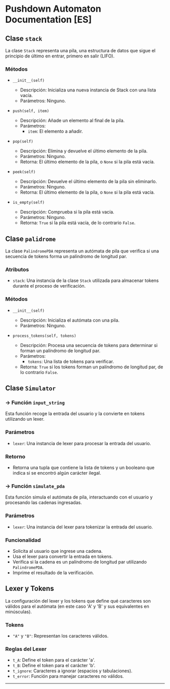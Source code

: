 # Pushdown Automaton Documentation [ES]

## Clase `stack`

La clase `Stack` representa una pila, una estructura de datos que sigue el principio de último en entrar, primero en salir (LIFO).

### Métodos

- `__init__(self)`
  - Descripción: Inicializa una nueva instancia de Stack con una lista vacía.
  - Parámetros: Ninguno.

- `push(self, item)`
  - Descripción: Añade un elemento al final de la pila.
  - Parámetros:
    - `item`: El elemento a añadir.

- `pop(self)`
  - Descripción: Elimina y devuelve el último elemento de la pila.
  - Parámetros: Ninguno.
  - Retorna: El último elemento de la pila, o `None` si la pila está vacía.

- `peek(self)`
  - Descripción: Devuelve el último elemento de la pila sin eliminarlo.
  - Parámetros: Ninguno.
  - Retorna: El último elemento de la pila, o `None` si la pila está vacía.

- `is_empty(self)`
  - Descripción: Comprueba si la pila está vacía.
  - Parámetros: Ninguno.
  - Retorna: `True` si la pila está vacía, de lo contrario `False`.

## Clase `palidrome`

La clase `PalindromePDA` representa un autómata de pila que verifica si una secuencia de tokens forma un palíndromo de longitud par.

### Atributos

- `stack`: Una instancia de la clase `Stack` utilizada para almacenar tokens durante el proceso de verificación.

### Métodos

- `__init__(self)`
  - Descripción: Inicializa el autómata con una pila.
  - Parámetros: Ninguno.

- `process_tokens(self, tokens)`
  - Descripción: Procesa una secuencia de tokens para determinar si forman un palíndromo de longitud par.
  - Parámetros:
    - `tokens`: Una lista de tokens para verificar.
  - Retorna: `True` si los tokens forman un palíndromo de longitud par, de lo contrario `False`.

## Clase `Simulator`

### -> Función `input_string`

Esta función recoge la entrada del usuario y la convierte en tokens utilizando un lexer.

### Parámetros

- `lexer`: Una instancia de lexer para procesar la entrada del usuario.

### Retorno

- Retorna una tupla que contiene la lista de tokens y un booleano que indica si se encontró algún carácter ilegal.

### -> Función `simulate_pda`

Esta función simula el autómata de pila, interactuando con el usuario y procesando las cadenas ingresadas.

### Parámetros

- `lexer`: Una instancia del lexer para tokenizar la entrada del usuario.

### Funcionalidad

- Solicita al usuario que ingrese una cadena.
- Usa el lexer para convertir la entrada en tokens.
- Verifica si la cadena es un palíndromo de longitud par utilizando `PalindromePDA`.
- Imprime el resultado de la verificación.

## Lexer y Tokens

La configuración del lexer y los tokens que define qué caracteres son válidos para el autómata (en este caso 'A' y 'B' y sus equivalentes en minúsculas).

### Tokens

- `"A"` y `"B"`: Representan los caracteres válidos.

### Reglas del Lexer

- `t_A`: Define el token para el carácter 'a'.
- `t_B`: Define el token para el carácter 'b'.
- `t_ignore`: Caracteres a ignorar (espacios y tabulaciones).
- `t_error`: Función para manejar caracteres no válidos.

---

